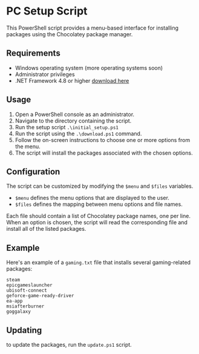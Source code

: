 # PC Setup Script

This PowerShell script provides a menu-based interface for installing packages using the Chocolatey package manager.

## Requirements

- Windows operating system (more operating systems soon)
- Administrator privileges
- .NET Framework 4.8 or higher [download here](https://dotnet.microsoft.com/en-us/download/dotnet-framework)

## Usage

1. Open a PowerShell console as an administrator.
2. Navigate to the directory containing the script.
3. Run the setup script `.\initial_setup.ps1`
4. Run the script using the `.\download.ps1` command.
5. Follow the on-screen instructions to choose one or more options from the menu.
6. The script will install the packages associated with the chosen options.

## Configuration

The script can be customized by modifying the `$menu` and `$files` variables.

- `$menu` defines the menu options that are displayed to the user.
- `$files` defines the mapping between menu options and file names.

Each file should contain a list of Chocolatey package names, one per line. When an option is chosen, the script will read the corresponding file and install all of the listed packages.

## Example

Here's an example of a `gaming.txt` file that installs several gaming-related packages:

```
steam
epicgameslauncher
ubisoft-connect
geforce-game-ready-driver
ea-app
msiafterburner
goggalaxy
```

## Updating

to update the packages, run the `update.ps1` script.
